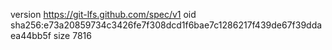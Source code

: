 version https://git-lfs.github.com/spec/v1
oid sha256:e73a20859734c3426fe7f308dcd1f6bae7c1286217f439de67f39ddaea44bb5f
size 7816
